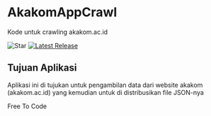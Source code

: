 # AkakomAppCrawl
Kode untuk crawling akakom.ac.id

![Star](https://img.shields.io/github/stars/KuliPanggul/AkakomAppCrawl.svg?style=social) 
[![Latest Release](https://img.shields.io/github/release/KuliPanggul/AkakomAppCrawl.svg?maxAge=100)](https://github.com/KuliPanggul/AkakomAppCrawl/latest)

## Tujuan Aplikasi

Aplikasi ini di tujukan untuk pengambilan data dari website akakom (akakom.ac.id) yang kemudian untuk di distribusikan file JSON-nya

Free To Code

